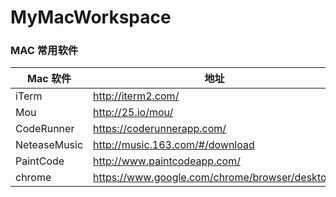 # MyMacWorkspace


### MAC 常用软件


Mac 软件 | 地址
----- | -----
iTerm | <http://iterm2.com/>
Mou	| <http://25.io/mou/>
CodeRunner| <https://coderunnerapp.com/>
NeteaseMusic| <http://music.163.com/#/download>
PaintCode| <http://www.paintcodeapp.com/>
chrome| <https://www.google.com/chrome/browser/desktop/>